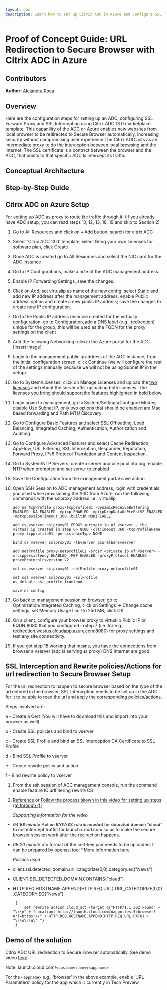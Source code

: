 ```yaml
---
layout: doc
description: Learn how to set up Citrix ADC in Azure and Configure SSL Forward Proxy and SSL Interception. This integration allows the dynamic delivery of resources by redirecting browsing to Secure Browser service providing a secury to the company network without sacrificing user experience.
---
```

# Proof of Concept Guide: URL Redirection to Secure Browser with Citrix ADC in Azure

## Contributors

**Author:** [Alejandra Roca](URL)

## Overview

Here are the configuration steps for setting up an ADC, configuring SSL Forward Proxy and SSL Interception using Citrix ADC 13.0 marketplace template. This capanility of the ADC on Azure enables new websites from local browser to be redirected to Secure Browser automatically, increasing security without compromising user experience.The Citrix ADC acts as an intermediate proxy to do the interception between local browsing and the internet. The SSL certificate is a contract between the browser and the ADC, that points to that specific ADC to intercept its traffic.

## Conceptual Architecture

## Step-by-Step Guide

## Citrix ADC on Azure Setup

For setting up ADC as proxy to route the traffic through it: (If you already have ADC setup, you can read steps 10, 12, 13, 18, 19 and skip to Section 2)

1.  Go to All Resources and click on + Add button, search for citrix ADC

1.  Select ‘Citrix ADC 13.0’ template, select Bring your own Licenses for software plan, click Create

1.  Once ADC is created go to All Resources and select the NIC card for the ADC instance

1.  Go to IP Configurations, make a note of the ADC management address.  

1.  Enable IP Forwarding Settings, save the changes.

1.  Click on Add, set virtualip as name of the new config, select Static and add new IP address after the management address; enable Public address option and create a new public IP address; save the changes to create new IP configuration.

1.  Go to the Public IP address resource created for the virtualip configuration, go to Configuration, add a DNS label (e.g., redirection) unique for the group, this will be used as the FQDN for the proxy settings on the client

1.  Add the following Networking rules in the Azure portal for the ADC.[insert image]

1.  Login to the management public ip address of the ADC instance; from the initial configuration screen, click Continue (we will configure the rest of the settings manually because we will not be using Subnet IP in the setup)

1.  Go to System/Licenses, click on Manage Licenses and upload the [two licenses](https://citrix.sharefile.com/d-sc0719582db546e28) and reboot the server after uploading both licenses. The licenses you bring should support the features highlighted in bold below.  

1.  Login again to management, go to System/Settings/Configure Modes; disable Use Subnet IP, only two options that should be enabled are Mac based forwarding and Path MTU Discovery

1.  Go to Configure Basic Features and select SSL Offloading, Load Balancing, Integrated Caching, Authentication, Authorization and Auditing.  

1.  Go to Configure Advanced Features and select Cache Redirection, AppFlow, URL Filtering, SSL Interception, Responder, Reputation, Forward Proxy, IPv6 Protocol Translation and Content Inspection.  

1.  Go to System/NTP Servers, create a server and use pool.ntp.org, enable NTP when prompted and set server to enabled

1.  Save the Configuration from the management portal save action

1.  Open SSH Session to ADC management address, login with credentials you used while provisioning the ADC from Azure, run the following commands with the sslproxy address i.e., virtualip

        add ns tcpProfile proxy-tcpprofile01 -dynamicReceiveBuffering ENABLED -KA ENABLED -mptcp ENABLED -mptcpDropDataOnPreEstSF ENABLED -mptcpSessionTimeout 360 -builtin MODIFIABLE

        add cs vserver sslproxy01 PROXY <private ip of vserver – the virtual ip created in step 6> 8080 -cltTimeout 360 -tcpProfileName proxy-tcpprofile01 -persistenceType NONE 

        bind cs vserver sslproxy01 -lbvserver azurelbdnsvserver 

        add netProfile proxy-netprofile01 -srcIP <private ip of vserver> -srcippersistency ENABLED -MBF ENABLED -proxyProtocol ENABLED -proxyProtocoltxversion V2 

        set cs vserver sslproxy01 -netProfile proxy-netprofile01 

        set ssl vserver sslproxy01 -sslProfile ns_default_ssl_profile_frontend 

        save ns config 

1.  Go back to management session on browser, go to Optimization/Integrated Caching, click on Settings -> Change cache settings, set Memory Usage Limit to 250 MB, click OK

1.  On a client, configure your browser proxy to virtualip Public IP or FQDN:8080 that you configured in step 7 (i.e. for e.g., redirection.westus.cloudapp.azure.com:8080) for proxy settings and test any site connectivity.

1.  If you got step 18 working that means, you have the connections from browser a vserver (adc is serving as proxy) DNS Internet are good.

## SSL Interception and Rewrite policies/Actions for url redirection to Secure Browser Setup

For the url redirection to happen to secure browser based on the type of the url entered in the browser, SSL Interception needs to be set up in the ADC for it to be able to read the url and apply the corresponding policies/actions.  

Steps involved are:

a - Create a Cert (You will have to download this and import into your browser as well)

b - Create SSL policies and bind to vserver

c - Create SSL Profile and bind an SSL Interception CA Certificate to SSL Profile

d - Bind SSL Profile to vserver

e - Create rewrite policy and action

f - Bind rewrite policy to vserver

1.  From the ssh session of ADC management console, run the command
enable feature IC urlfiltering rewrite CS

1.  [Reference](https://docs.citrix.com/en-us/citrix-adc/13/forward-proxy/ssl-interception.html) or [Follow the process shown in this video for setting up steps (a) through (f)](https://citrix.sharefile.com/d-s74bb5855411495bb)

    *Supporting information for the video*

*  *04:58 minute* Action BYPASS rule is needed for detected domain “cloud” to not intercept traffic for launch.cloud.com so as to make the secure browser session work after the redirection happens.  

*  *09:20 minute* pfx format of the cert-key pair needs to be uploaded. It can be prepared by [openssl tool](https://www.cloudinsidr.com/content/how-to-install-the-most-recent-version-of-openssl-on-windows-10-in-64-bit/)
        * [More information here](https://stackoverflow.com/questions/6307886/how-to-create-pfx-file-from-certificate-and-private-key)
  
    *Policies used*

*  client.ssl.detected_domain.url_categorize(0,0).category.eq("News")

*  CLIENT.SSL.DETECTED_DOMAIN.CONTAINS("cloud")

*  HTTP.REQ.HOSTNAME.APPEND(HTTP.REQ.URL).URL_CATEGORIZE(0,0).CATEGORY.EQ("News")

        {
            set rewrite action cloud_act -target q{"HTTP/1.1 302 Found" + "\r\n" + "Location: http://launch.cloud.com/nagpottest5/browser?url=https://" + HTTP.REQ.HOSTNAME.APPEND(HTTP.REQ.URL.PATH) + "\r\n\r\n\" "} 
        }

## Demo of the solution

Citrix ADC URL redirection to Secure Browser automatically. See demo video [here](https://citrix.sharefile.com/d-s7a540d5498c42a59)

Note: launch.cloud.com/`<customername>`/`<appname>`

For the `<appname>` e.g., ‘browser’ in the above example, enable ‘URL Parameters’ policy for the app which is currently in Tech Preview
